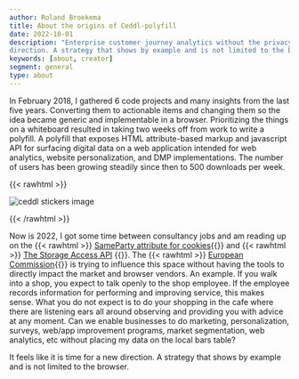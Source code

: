 ```yaml
---
author: Roland Broekema
title: About the origins of Ceddl-polyfill
date: 2022-10-01
description: "Enterprise customer journey analytics without the privacy concerns. It feels like it is time for a new
direction. A strategy that shows by example and is not limited to the browser."
keywords: [about, creator]
segment: general
type: about
---
```


In February 2018, I gathered 6 code projects and many insights from the last five years. Converting them to actionable
items and changing them so the idea became generic and implementable in a browser. Prioritizing the things on a
whiteboard resulted in taking two weeks off from work to write a polyfill. A polyfill that exposes HTML attribute-based
markup and javascript API for surfacing digital data on a web application intended for web analytics, website
personalization, and DMP implementations. The number of users has been growing steadily since then to 500 downloads per
week.

{{< rawhtml >}}
<p><img class="w-full" src="/img/ceddl-start-impression.jpg" alt="ceddl stickers image"></p>
{{< /rawhtml >}}

Now is 2022, I got some time between consultancy jobs and am reading up on the {{< rawhtml >}}
<a class="link no-underline" href="https://developer.chrome.com/blog/first-party-sets-sameparty/">SameParty
attribute for cookies</a>{{</rawhtml >}} and {{< rawhtml >}}
<a class="link no-underline" href="https://privacycg.github.io/storage-access/">The Storage Access API</a>
{{</rawhtml >}}. The {{< rawhtml >}}
<a class="link no-underline" href="https://ec.europa.eu/info/law/law-topic/data-protection/reform/rules-business-and-organisations_en">
European Commission</a>{{</rawhtml >}} is trying to influence this space without having the tools to directly impact the
market and browser vendors. An example. If you walk into a shop, you expect to talk openly to the shop employee. If the
employee records information for performing and improving service, this makes sense. What you do not expect is to do
your
shopping in the cafe where there are listening ears all around observing and providing you with advice at any moment.
Can we enable businesses to do marketing, personalization, surveys, web/app improvement programs, market segmentation,
web analytics, etc without placing my data on the local bars table?

It feels like it is time for a new direction. A strategy that shows by example and is not limited to the browser.
